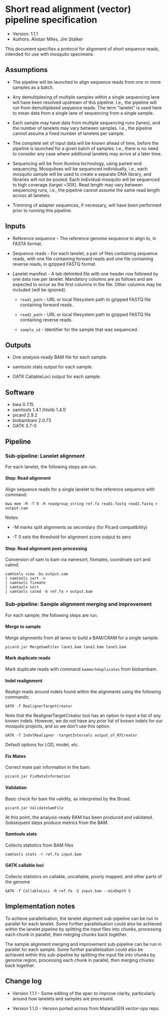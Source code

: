 # Short read alignment (vector) pipeline specification

* Version: 1.1.1
* Authors: Alistair Miles, Jim Stalker

This document specifies a protocol for alignment of short sequence
reads, intended for use with mosquito specimens.


## Assumptions

* The pipeline will be launched to align sequence reads from one or
  more samples as a batch.

* Any demultiplexing of multiple samples within a single sequencing
  lane will have been resolved upstream of this pipeline. I.e., the
  pipeline will run from demultiplexed sequence reads. The term
  "lanelet" is used here to mean data from a single lane of sequencing
  from a single sample.

* Each sample may have data from multiple sequencing runs (lanes), and
  the number of lanelets may vary between samples. I.e., the pipeline
  cannot assume a fixed number of lanelets per sample.

* The complete set of input data will be known ahead of time, before
  the pipeline is launched for a given batch of samples. I.e., there
  is no need to consider any case where additional lanelets may arrive
  at a later time.

* Sequencing will be from Illumina technology, using paired-end
  sequencing. Mosquitoes will be sequenced individually, i.e., each
  mosquito sample will be used to create a separate DNA library, and
  libraries will not be pooled. Each individual mosquito will be
  sequenced to high coverage (target ~30X). Read length may vary
  between sequencing runs, i.e., the pipeline cannot assume the same
  read length across all lanelets.

* Trimming of adapter sequences, if necessary, will have been
  performed prior to running this pipeline.


## Inputs

* Reference sequence - The reference genome sequence to align to, in
  FASTA format.

* Sequence reads - For each lanelet, a pair of files containing
  sequence reads, with one file containing forward reads and one file
  containing reverse reads, in gzipped FASTQ format.

* Lanelet manifest - A tab delimited file with one header row followed
  by one data row per lanelet. Mandatory columns are as follows and
  are expected to occur as the first columns in the file. Other
  columns may be included (will be ignored).

    * `read1_path` - URL or local filesystem path to gzipped FASTQ
      file containing forward reads.

    * `read2_path` - URL or local filesystem path to gzipped FASTQ
      file containing reverse reads.

    * `sample_id` - Identifier for the sample that was sequenced.


## Outputs

* One analysis-ready BAM file for each sample.

* samtools stats output for each sample.

* GATK CallableLoci output for each sample.


## Software

* bwa 0.7.15
* samtools 1.4.1 (htslib 1.4.1)
* picard 2.9.2
* biobambam 2.0.73
* GATK 3.7-0


## Pipeline


### Sub-pipeline: Lanelet alignment

For each lanelet, the following steps are run.


#### Step: Read alignment

Align sequence reads for a single lanelet to the reference sequence with command:

```
bwa mem -M -T 0 -R readgroup_string ref.fa read1.fastq read2.fastq > output.sam
```

Notes:

* -M marks split alignments as secondary (for Picard compatibility)

* -T 0 sets the threshold for alignment score output to zero


#### Step: Read alignment post-processing

Conversion of sam to bam via namesort, fixmates, coordinate sort and
calmd:

```
samtools view -bu output.sam 
| samtools sort -n 
| samtools fixmate 
| samtools sort  
| samtools calmd -b ref.fa > output.bam
```


### Sub-pipeline: Sample alignment merging and improvement

For each sample, the following steps are run.


#### Merge to sample

Merge alignments from all lanes to build a BAM/CRAM for a single sample:

```
picard.jar MergeSamFiles lane1.bam lane2.bam lane3.bam 
```


#### Mark duplicate reads

Mark duplicate reads with command `bammarkduplicates` from biobambam.


#### Indel realignment

Realign reads around indels found within the alignments using the following commands:

```
GATK -T RealignerTargetCreator
```

Note that the RealignerTargetCreator tool has an option to input a
list of any known indels. However, we do not have any prior list of
known indels for our mosquito projects, and so we don't use this
option.

```
GATK -T IndelRealigner -targetIntervals output_of_RTCreator
```

Default options for LOD, model, etc.


#### Fix Mates

Correct mate pair information in the bam:

```
picard.jar FixMateInformation
```


#### Validation

Basic check for bam file validity, as interpreted by the Broad.

```
picard.jar ValidateSamFile
```

At this point, the analysis-ready BAM has been produced and validated.
Subsequent steps produce metrics from the BAM.


#### Samtools stats

Collects statistics from BAM files

```
samtools stats -r ref.fa input.bam
```


#### GATK callable loci

Collects statistics on callable, uncallable, poorly mapped, and other parts of the genome

```
GATK -T CallableLoci -R ref.fa -I input.bam --minDepth 5 
```


## Implementation notes

To achieve parallelisation, the lanelet alignment sub-pipeline can be run
in parallel for each lanelet. Some further parallelisation could also
be achieved within the lanelet pipeline by splitting the input files
into chunks, processing each chunk in parallel, then merging chunks
back together.

The sample alignment merging and improvement sub-pipeline can be run
in parallel for each sample. Some further parallelisation could also
be achieved within this sub-pipeline by splitting the input file into
chunks by genome region, processing each chunk in parallel, then
merging chunks back together.


## Change log

* Version 1.1.1 - Some editing of the spec to improve clarity,
  particularly around how lanelets and samples are processed.

* Version 1.1.0 - Version ported across from MalariaGEN vector-ops
  repo.

